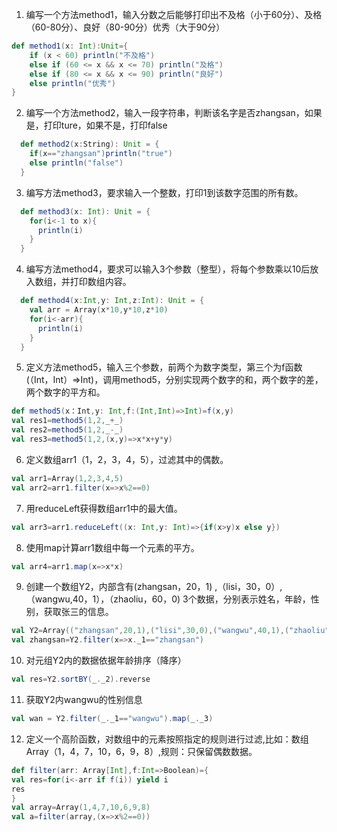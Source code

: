 1. 编写一个方法method1，输入分数之后能够打印出不及格（小于60分）、及格（60-80分）、良好（80-90分）优秀（大于90分）
```Scala
def method1(x: Int):Unit={
    if (x < 60) println("不及格")
    else if (60 <= x && x <= 70) println("及格")
    else if (80 <= x && x <= 90) println("良好")
    else println("优秀")
}
```
2. 编写一个方法method2，输入一段字符串，判断该名字是否zhangsan，如果是，打印ture，如果不是，打印false
```Scala
  def method2(x:String): Unit = {
    if(x=="zhangsan")println("true")
    else println("false")
  }
```
3. 编写方法method3，要求输入一个整数，打印1到该数字范围的所有数。
```Scala
  def method3(x: Int): Unit = {
    for(i<-1 to x){
      println(i)
    }
  }
```
4. 编写方法method4，要求可以输入3个参数（整型），将每个参数乘以10后放入数组，并打印数组内容。
```Scala
  def method4(x:Int,y: Int,z:Int): Unit = {
    val arr = Array(x*10,y*10,z*10)
    for(i<-arr){
      println(i)
    }
  }
```
5. 定义方法method5，输入三个参数，前两个为数字类型，第三个为f函数(（Int，Int）=>Int)，调用method5，分别实现两个数字的和，两个数字的差，两个数字的平方和。
```Scala
def method5(x：Int,y: Int,f:(Int,Int)=>Int)=f(x,y)
val res1=method5(1,2,_+_)
val res2=method5(1,2,_-_)
val res3=method5(1,2,(x,y)=>x*x+y*y)
```
6. 定义数组arr1（1，2，3，4，5），过滤其中的偶数。
```Scala
val arr1=Array(1,2,3,4,5)
val arr2=arr1.filter(x=>x%2==0)
```
7. 用reduceLeft获得数组arr1中的最大值。
```Scala
val arr3=arr1.reduceLeft((x: Int,y: Int)=>{if(x>y)x else y})
```
8. 使用map计算arr1数组中每一个元素的平方。
```Scala
val arr4=arr1.map(x=>x*x)
```
9. 创建一个数组Y2，内部含有(zhangsan，20，1) ,（lisi，30，0）, （wangwu,40，1），（zhaoliu，60，0) 3个数据，分别表示姓名，年龄，性别，获取张三的信息。
```Scala
val Y2=Array(("zhangsan",20,1),("lisi",30,0),("wangwu",40,1),("zhaoliu",60,0))
val zhangsan=Y2.filter(x=>x._1=="zhangsan")
```
10. 对元组Y2内的数据依据年龄排序（降序）
```Scala
val res=Y2.sortBY(_._2).reverse
```
11. 获取Y2内wangwu的性别信息
```Scala
val wan = Y2.filter(_._1=="wangwu").map(_._3)
```
12. 定义一个高阶函数，对数组中的元素按照指定的规则进行过滤,比如：数组Array（1，4，7，10，6，9，8）,规则：只保留偶数数据。
```Scala
def filter(arr: Array[Int],f:Int=>Boolean)={
val res=for(i<-arr if f(i)) yield i
res
}
val array=Array(1,4,7,10,6,9,8)
val a=filter(array,(x=>x%2==0))
```

